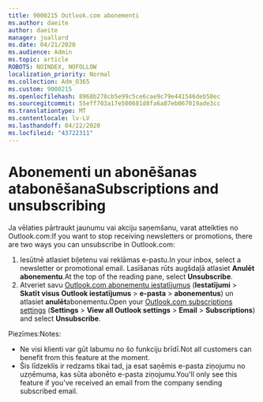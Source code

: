 ```yaml
---
title: 9000215 Outlook.com abonementi
ms.author: daeite
author: daeite
manager: joallard
ms.date: 04/21/2020
ms.audience: Admin
ms.topic: article
ROBOTS: NOINDEX, NOFOLLOW
localization_priority: Normal
ms.collection: Adm_O365
ms.custom: 9000215
ms.openlocfilehash: 8968b278cb5e99c5ce6cae9c79e441546deb58ec
ms.sourcegitcommit: 55eff703a17e500681d8fa6a87eb067019ade3cc
ms.translationtype: MT
ms.contentlocale: lv-LV
ms.lasthandoff: 04/22/2020
ms.locfileid: "43722311"
---
```

# <a name="subscriptions-and-unsubscribing"></a><span data-ttu-id="1a742-102">Abonementi un abonēšanas atabonēšana</span><span class="sxs-lookup"><span data-stu-id="1a742-102">Subscriptions and unsubscribing</span></span>

<span data-ttu-id="1a742-103">Ja vēlaties pārtraukt jaunumu vai akciju saņemšanu, varat atteikties no Outlook.com:</span><span class="sxs-lookup"><span data-stu-id="1a742-103">If you want to stop receiving newsletters or promotions, there are two ways you can unsubscribe in Outlook.com:</span></span>

1. <span data-ttu-id="1a742-104">Iesūtnē atlasiet biļetenu vai reklāmas e-pastu.</span><span class="sxs-lookup"><span data-stu-id="1a742-104">In your inbox, select a newsletter or promotional email.</span></span> <span data-ttu-id="1a742-105">Lasīšanas rūts augšdaļā atlasiet **Anulēt abonementu**.</span><span class="sxs-lookup"><span data-stu-id="1a742-105">At the top of the reading pane, select **Unsubscribe**.</span></span>
2. <span data-ttu-id="1a742-106">Atveriet savu [Outlook.com abonementu iestatījumus](https://outlook.live.com/mail/options/mail/brandsSubscriptions) (**Iestatījumi** > **Skatīt visus Outlook iestatījumus** > **e-pasta** > **abonementus**) un atlasiet **anulēt**abonementu.</span><span class="sxs-lookup"><span data-stu-id="1a742-106">Open your [Outlook.com subscriptions settings](https://outlook.live.com/mail/options/mail/brandsSubscriptions) (**Settings** > **View all Outlook settings** > **Email** > **Subscriptions**) and select **Unsubscribe**.</span></span>

<span data-ttu-id="1a742-107">Piezīmes:</span><span class="sxs-lookup"><span data-stu-id="1a742-107">Notes:</span></span>

- <span data-ttu-id="1a742-108">Ne visi klienti var gūt labumu no šo funkciju brīdī.</span><span class="sxs-lookup"><span data-stu-id="1a742-108">Not all customers can benefit from this feature at the moment.</span></span>
- <span data-ttu-id="1a742-109">Šis līdzeklis ir redzams tikai tad, ja esat saņēmis e-pasta ziņojumu no uzņēmuma, kas sūta abonēto e-pasta ziņojumu.</span><span class="sxs-lookup"><span data-stu-id="1a742-109">You'll only see this feature if you've received an email from the company sending subscribed email.</span></span>